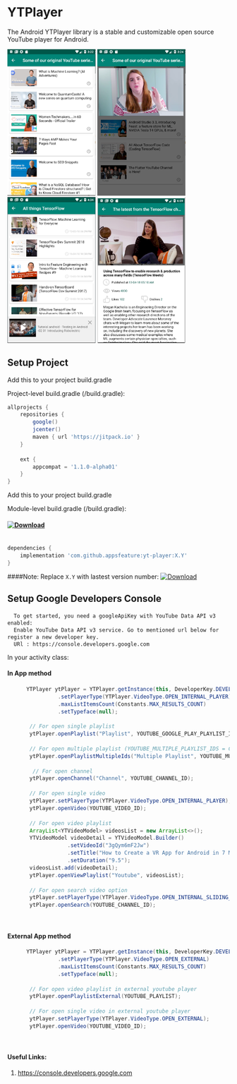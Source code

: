 # YTPlayer 

The Android YTPlayer library is a stable and customizable open source YouTube player for Android. 


<p align="left">
  <img src="https://raw.githubusercontent.com/appsfeature/yt-player/master/screenshots/sample1.png" alt="Preview 1" width="200" /> 
  <img src="https://raw.githubusercontent.com/appsfeature/yt-player/master/screenshots/sample2.png" alt="Preview 2" width="200" /> 
  <img src="https://raw.githubusercontent.com/appsfeature/yt-player/master/screenshots/sample3.png" alt="Preview 3" width="200" />
  <img src="https://raw.githubusercontent.com/appsfeature/yt-player/master/screenshots/sample5.PNG" alt="Preview 4" width="200" />
</p>
  
## Setup Project

Add this to your project build.gradle

Project-level build.gradle (<project>/build.gradle):

``` gradle 
allprojects {
    repositories {
        google()
        jcenter() 
        maven { url 'https://jitpack.io' } 
    }

    ext {
        appcompat = '1.1.0-alpha01'
    }
}
```

Add this to your project build.gradle

Module-level build.gradle (<module>/build.gradle): 

#### [![Download](https://jitpack.io/v/appsfeature/yt-player.svg)](https://jitpack.io/#appsfeature/yt-player)
```gradle  

dependencies {
    implementation 'com.github.appsfeature:yt-player:X.Y'
} 
```
####Note: Replace `X.Y` with lastest version number: [![Download](https://jitpack.io/v/appsfeature/yt-player.svg)](https://jitpack.io/#appsfeature/yt-player)

## Setup Google Developers Console
```
  To get started, you need a googleApiKey with YouTube Data API v3 enabled:
  Enable YouTube Data API v3 service. Go to mentioned url below for register a new developer key.  
  URl : https://console.developers.google.com 
``` 

In your activity class:
#### In App method
```java 
      YTPlayer ytPlayer = YTPlayer.getInstance(this, DeveloperKey.DEVELOPER_KEY)
                .setPlayerType(YTPlayer.VideoType.OPEN_INTERNAL_PLAYER)
                .maxListItemsCount(Constants.MAX_RESULTS_COUNT)
                .setTypeface(null);

       // For open single playlist 
       ytPlayer.openPlaylist("Playlist", YOUTUBE_GOOGLE_PLAY_PLAYLIST_ID); 

       // For open multiple playlist (YOUTUBE_MULTIPLE_PLAYLIST_IDS = Comma saperated playlist Ids)
       ytPlayer.openPlaylistMultipleIds("Multiple Playlist", YOUTUBE_MULTIPLE_PLAYLIST_IDS);
                
        // For open channel
       ytPlayer.openChannel("Channel", YOUTUBE_CHANNEL_ID);
                         
       // For open single video
       ytPlayer.setPlayerType(YTPlayer.VideoType.OPEN_INTERNAL_PLAYER);
       ytPlayer.openVideo(YOUTUBE_VIDEO_ID);

       // For open video playlist
       ArrayList<YTVideoModel> videosList = new ArrayList<>();
       YTVideoModel videoDetail = YTVideoModel.Builder()
                   .setVideoId("3gQym6mF2Jw")
                   .setTitle("How to Create a VR App for Android in 7 Minutes")
                   .setDuration("9.5");
       videosList.add(videoDetail);
       ytPlayer.openViewPlaylist("Youtube", videosList);  
       
       // For open search video option
       ytPlayer.setPlayerType(YTPlayer.VideoType.OPEN_INTERNAL_SLIDING_PLAYER);
       ytPlayer.openSearch(YOUTUBE_CHANNEL_ID); 

                                
```

#### External App method
```java 
      YTPlayer ytPlayer = YTPlayer.getInstance(this, DeveloperKey.DEVELOPER_KEY)
                .setPlayerType(YTPlayer.VideoType.OPEN_EXTERNAL)
                .maxListItemsCount(Constants.MAX_RESULTS_COUNT)
                .setTypeface(null); 
            
       // For open video playlist in external youtube player
       ytPlayer.openPlaylistExternal(YOUTUBE_PLAYLIST); 
       
       // For open single video in external youtube player
       ytPlayer.setPlayerType(YTPlayer.VideoType.OPEN_EXTERNAL);
       ytPlayer.openVideo(YOUTUBE_VIDEO_ID);

                                
```

#### Useful Links:
1. https://console.developers.google.com 
